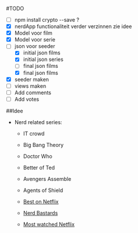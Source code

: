 #TODO

- [ ] npm install crypto --save   ?
- [X] nerdApp functionaliteit verder verzinnen zie idee
- [X] Model voor film
- [X] Model voor serie
- [ ] json voor seeder
    - [X] initial json films
    - [X] initial json series 
    - [ ] final json films
    - [X] final json films
- [X] seeder maken
- [ ] views maken
- [ ] Add comments
- [ ] Add votes

##Idee

 - Nerd related series:
    - IT crowd
    - Big Bang Theory
    - Doctor Who
    - Better of Ted
    - Avengers Assemble
    - Agents of Shield

    - [Best on Netflix](http://2ndchancecinema.net/40-of-the-best-shows-for-nerds-on-netflix/)
    - [Nerd Bastards](http://nerdbastards.com/2013/12/28/top-10-nerdy-tv-shows-of-2013/)
    - [Most watched Netflix](http://www.pcmag.com/article2/0,2817,2454903,00.asp)

